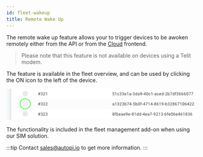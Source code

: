 ```yaml
---
id: fleet-wakeup
title: Remote Wake Up
---
```


The remote wake up feature allows your to trigger devices to be awoken remotely either from the API or from the [Cloud](https://www.autopi.io/software-platform/cloud-management) frontend.

> Please note that this feature is not available on devices using a Telit modem.

The feature is available in the fleet overview, and can be used by clicking the ON icon to the left of the device.

![fleetoverview wakeup](/img/cloud/device_management/triggers/remote_wakeup/fleet-overview-wakeup.jpg)

The functionality is included in the fleet management add-on when using our SIM solution.

:::tip
Contact sales@autopi.io to get more information.
:::

